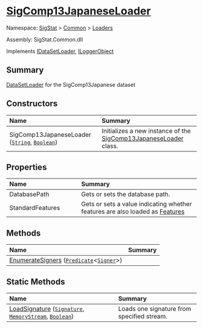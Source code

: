 # [SigComp13JapaneseLoader](./SigComp13JapaneseLoader.md)

Namespace: [SigStat]() > [Common](./../README.md) > [Loaders](./README.md)

Assembly: SigStat.Common.dll

Implements [IDataSetLoader](./IDataSetLoader.md), [ILoggerObject](./../ILoggerObject.md)

## Summary
[DataSetLoader](https://github.com/hargitomi97/sigstat/blob/master/docs/md/SigStat/Common/Loaders/DataSetLoader.md) for the SigComp13Japanese dataset

## Constructors

| <span>Name&nbsp;&nbsp;&nbsp;&nbsp;&nbsp;&nbsp;&nbsp;&nbsp;&nbsp;&nbsp;&nbsp;&nbsp;&nbsp;&nbsp;&nbsp;&nbsp;&nbsp;&nbsp;&nbsp;&nbsp;&nbsp;&nbsp;&nbsp;&nbsp;&nbsp;&nbsp;&nbsp;&nbsp;&nbsp;&nbsp;</span> | Summary | 
| :--- | :--- | 
| SigComp13JapaneseLoader ([`String`](https://docs.microsoft.com/en-us/dotnet/api/System.String), [`Boolean`](https://docs.microsoft.com/en-us/dotnet/api/System.Boolean)) | Initializes a new instance of the [SigComp13JapaneseLoader](https://github.com/hargitomi97/sigstat/blob/master/docs/md/SigStat/Common/Loaders/SigComp13JapaneseLoader.md) class. | 


## Properties

| <span>Name&nbsp;&nbsp;&nbsp;&nbsp;&nbsp;&nbsp;&nbsp;&nbsp;&nbsp;&nbsp;&nbsp;&nbsp;&nbsp;&nbsp;&nbsp;&nbsp;&nbsp;&nbsp;&nbsp;&nbsp;&nbsp;&nbsp;&nbsp;&nbsp;&nbsp;&nbsp;&nbsp;&nbsp;&nbsp;&nbsp;</span> | Summary | 
| :--- | :--- | 
| DatabasePath | Gets or sets the database path. | 
| StandardFeatures | Gets or sets a value indicating whether features are also loaded as [Features](https://github.com/hargitomi97/sigstat/blob/master/docs/md/SigStat/Common/Features.md) | 


## Methods

| <span>Name&nbsp;&nbsp;&nbsp;&nbsp;&nbsp;&nbsp;&nbsp;&nbsp;&nbsp;&nbsp;&nbsp;&nbsp;&nbsp;&nbsp;&nbsp;&nbsp;&nbsp;&nbsp;&nbsp;&nbsp;&nbsp;&nbsp;&nbsp;&nbsp;&nbsp;&nbsp;&nbsp;&nbsp;&nbsp;&nbsp;</span> | Summary | 
| :--- | :--- | 
| [EnumerateSigners](./Methods/SigComp13JapaneseLoader--EnumerateSigners.md) ([`Predicate`](https://docs.microsoft.com/en-us/dotnet/api/System.Predicate-1)\<[`Signer`](./../Signer.md)>) |  | 


## Static Methods

| <span>Name&nbsp;&nbsp;&nbsp;&nbsp;&nbsp;&nbsp;&nbsp;&nbsp;&nbsp;&nbsp;&nbsp;&nbsp;&nbsp;&nbsp;&nbsp;&nbsp;&nbsp;&nbsp;&nbsp;&nbsp;&nbsp;&nbsp;&nbsp;&nbsp;&nbsp;&nbsp;&nbsp;&nbsp;&nbsp;&nbsp;</span> | Summary | 
| :--- | :--- | 
| [LoadSignature](./Methods/SigComp13JapaneseLoader--LoadSignature.md) ([`Signature`](./../Signature.md), [`MemoryStream`](https://docs.microsoft.com/en-us/dotnet/api/System.IO.MemoryStream), [`Boolean`](https://docs.microsoft.com/en-us/dotnet/api/System.Boolean)) | Loads one signature from specified stream. | 


